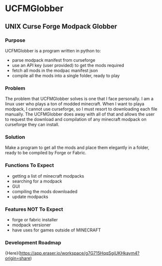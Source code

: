 # UCFMGlobber
## **U**NIX **C**urse **F**orge **M**odpack **Globber** 

### Purpose
UCFMGlobber is a program written in python to:
  - parse modpack manifest from curseforge
  - use an API key (user provided) to get the mods required
  - fetch all mods in the modpac manifest json
  - compile all the mods into a single folder, ready to play

### Problem 
The problem that UCFMGlobber solves is one that I face personally. I am a linux user who plays a ton of modded minecraft. When I want to playa modpack, I cannot use curseforge, so I must resort to downloading each file manually. The UCFMGlobber does away with all of that and allows the user to request the download and compilation of any minecraft modpack on curseforge they can install.

### Solution
Make a program to get all the mods and place them elegantly in a folder, ready to be compiled by Forge or Fabric.

### Functions To Expect
- getting a list of minecraft modpacks
- searching for a modpack
- GUI
- compiling the mods downloaded
- update modpacks

### Features NOT To Expect
- forge or fabric installer
- modpack versioner
- have uses for games outside of MINECRAFT

### Development Roadmap
{Here}(https://app.eraser.io/workspace/g7G715HqqSgiUKHkaym4?origin=share)





